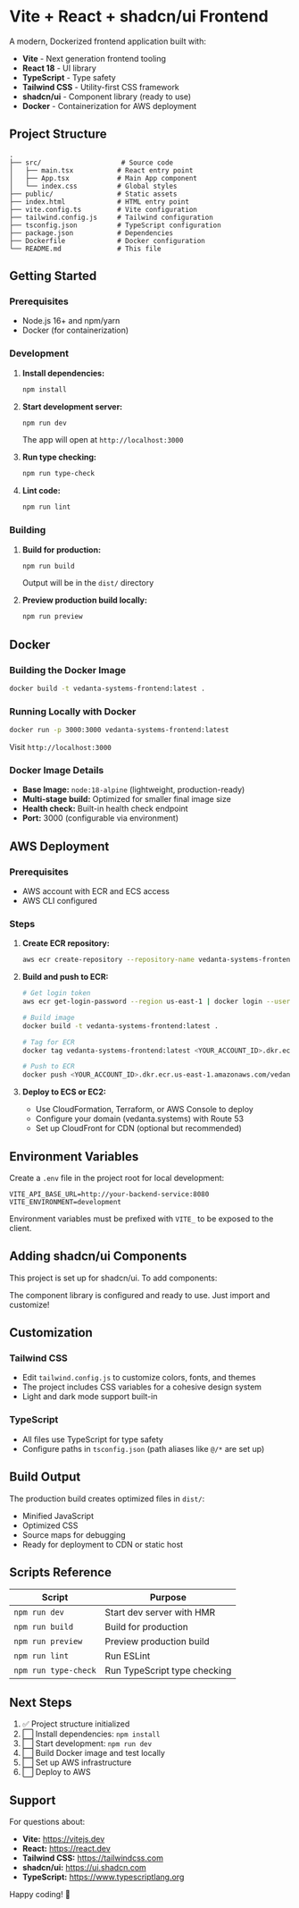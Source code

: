 # Vite + React + shadcn/ui Frontend

A modern, Dockerized frontend application built with:
- **Vite** - Next generation frontend tooling
- **React 18** - UI library
- **TypeScript** - Type safety
- **Tailwind CSS** - Utility-first CSS framework
- **shadcn/ui** - Component library (ready to use)
- **Docker** - Containerization for AWS deployment

## Project Structure

```
.
├── src/                    # Source code
│   ├── main.tsx           # React entry point
│   ├── App.tsx            # Main App component
│   └── index.css          # Global styles
├── public/                # Static assets
├── index.html             # HTML entry point
├── vite.config.ts         # Vite configuration
├── tailwind.config.js     # Tailwind configuration
├── tsconfig.json          # TypeScript configuration
├── package.json           # Dependencies
├── Dockerfile             # Docker configuration
└── README.md              # This file
```

## Getting Started

### Prerequisites
- Node.js 16+ and npm/yarn
- Docker (for containerization)

### Development

1. **Install dependencies:**
   ```bash
   npm install
   ```

2. **Start development server:**
   ```bash
   npm run dev
   ```
   The app will open at `http://localhost:3000`

3. **Run type checking:**
   ```bash
   npm run type-check
   ```

4. **Lint code:**
   ```bash
   npm run lint
   ```

### Building

1. **Build for production:**
   ```bash
   npm run build
   ```
   Output will be in the `dist/` directory

2. **Preview production build locally:**
   ```bash
   npm run preview
   ```

## Docker

### Building the Docker Image

```bash
docker build -t vedanta-systems-frontend:latest .
```

### Running Locally with Docker

```bash
docker run -p 3000:3000 vedanta-systems-frontend:latest
```

Visit `http://localhost:3000`

### Docker Image Details

- **Base Image:** `node:18-alpine` (lightweight, production-ready)
- **Multi-stage build:** Optimized for smaller final image size
- **Health check:** Built-in health check endpoint
- **Port:** 3000 (configurable via environment)

## AWS Deployment

### Prerequisites
- AWS account with ECR and ECS access
- AWS CLI configured

### Steps

1. **Create ECR repository:**
   ```bash
   aws ecr create-repository --repository-name vedanta-systems-frontend --region us-east-1
   ```

2. **Build and push to ECR:**
   ```bash
   # Get login token
   aws ecr get-login-password --region us-east-1 | docker login --username AWS --password-stdin <YOUR_ACCOUNT_ID>.dkr.ecr.us-east-1.amazonaws.com
   
   # Build image
   docker build -t vedanta-systems-frontend:latest .
   
   # Tag for ECR
   docker tag vedanta-systems-frontend:latest <YOUR_ACCOUNT_ID>.dkr.ecr.us-east-1.amazonaws.com/vedanta-systems-frontend:latest
   
   # Push to ECR
   docker push <YOUR_ACCOUNT_ID>.dkr.ecr.us-east-1.amazonaws.com/vedanta-systems-frontend:latest
   ```

3. **Deploy to ECS or EC2:**
   - Use CloudFormation, Terraform, or AWS Console to deploy
   - Configure your domain (vedanta.systems) with Route 53
   - Set up CloudFront for CDN (optional but recommended)

## Environment Variables

Create a `.env` file in the project root for local development:

```env
VITE_API_BASE_URL=http://your-backend-service:8080
VITE_ENVIRONMENT=development
```

Environment variables must be prefixed with `VITE_` to be exposed to the client.

## Adding shadcn/ui Components

This project is set up for shadcn/ui. To add components:

The component library is configured and ready to use. Just import and customize!

## Customization

### Tailwind CSS
- Edit `tailwind.config.js` to customize colors, fonts, and themes
- The project includes CSS variables for a cohesive design system
- Light and dark mode support built-in

### TypeScript
- All files use TypeScript for type safety
- Configure paths in `tsconfig.json` (path aliases like `@/*` are set up)

## Build Output

The production build creates optimized files in `dist/`:
- Minified JavaScript
- Optimized CSS
- Source maps for debugging
- Ready for deployment to CDN or static host

## Scripts Reference

| Script | Purpose |
|--------|---------|
| `npm run dev` | Start dev server with HMR |
| `npm run build` | Build for production |
| `npm run preview` | Preview production build |
| `npm run lint` | Run ESLint |
| `npm run type-check` | Run TypeScript type checking |

## Next Steps

1. ✅ Project structure initialized
2. ⬜ Install dependencies: `npm install`
3. ⬜ Start development: `npm run dev`
4. ⬜ Build Docker image and test locally
5. ⬜ Set up AWS infrastructure
6. ⬜ Deploy to AWS

## Support

For questions about:
- **Vite:** https://vitejs.dev
- **React:** https://react.dev
- **Tailwind CSS:** https://tailwindcss.com
- **shadcn/ui:** https://ui.shadcn.com
- **TypeScript:** https://www.typescriptlang.org

Happy coding! 🚀